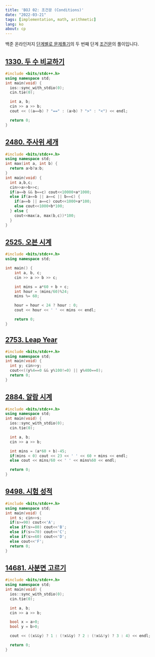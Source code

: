 ```yaml
---
title: 'BOJ 02: 조건문 (Conditions)'
date: "2022-03-21"
tags: [implementation, math, arithmetic]
lang: ko
about: cp
---
```


백준 온라인저지 [단계별로 문제풀기](https://www.acmicpc.net/step)의 두 번째 단계 [조건문](https://www.acmicpc.net/step/4)의 풀이입니다.

## [1330. 두 수 비교하기](https://www.acmicpc.net/problem/1330)

```cpp
#include <bits/stdc++.h> 
using namespace std;
int main(void) {
  ios::sync_with_stdio(0);
  cin.tie(0);

  int a, b;
  cin >> a >> b;
  cout << ((a==b) ? "==" : (a>b) ? ">" : "<") << endl;

  return 0;
}
```

## [2480. 주사위 세개](https://www.acmicpc.net/problem/2480)

```cpp
#include <bits/stdc++.h>
using namespace std;
int max(int a, int b) {
  return a>b?a:b;
}
int main(void) {
  int a,b,c;
  cin>>a>>b>>c;
  if(a==b && b==c) cout<<10000+a*1000;
  else if(a==b || a==c || b==c) {
    if(a==b || a==c) cout<<1000+a*100;
    else cout<<1000+b*100;
  } else {
    cout<<max(a, max(b,c))*100;
  }
}
```

## [2525. 오븐 시계](https://www.acmicpc.net/problem/2525)

```cpp
#include <bits/stdc++.h>
using namespace std;

int main() {
	int a, b, c;
	cin >> a >> b >> c;

	int mins = a*60 + b + c;
	int hour = (mins/60)%24;
	mins %= 60;

	hour = hour < 24 ? hour : 0;
	cout << hour << ' ' << mins << endl;

	return 0;
}
```

## [2753. Leap Year](https://www.acmicpc.net/problem/2753)

```cpp
#include <bits/stdc++.h>
using namespace std;
int main(void) {
  int y; cin>>y;
  cout<<((y%4==0 && y%100!=0) || y%400==0);
  return 0;
}
```

## [2884. 알람 시계](https://www.acmicpc.net/problem/2884)

```cpp
#include <bits/stdc++.h> 
using namespace std;
int main(void) {
  ios::sync_with_stdio(0);
  cin.tie(0);

  int a, b;
  cin >> a >> b;

  int mins = (a*60 + b)-45;
  if(mins < 0) cout << 23 << ' ' << 60 + mins << endl;
  else cout << mins/60 << ' ' << mins%60 << endl;

  return 0;
}
```

## [9498. 시험 성적](https://www.acmicpc.net/problem/9498)

```cpp
#include <bits/stdc++.h>
using namespace std;
int main(void) {
  int s; cin>>s;
  if(s>=90) cout<<'A';
  else if(s>=80) cout<<'B';
  else if(s>=70) cout<<'C';
  else if(s>=60) cout<<'D';
  else cout<<'F';
  return 0;
}
```

## [14681. 사분면 고르기](https://www.acmicpc.net/problem/14681)

```cpp
#include <bits/stdc++.h> 
using namespace std;
int main(void) {
  ios::sync_with_stdio(0);
  cin.tie(0);

  int a, b;
  cin >> a >> b;

  bool x = a>0;
  bool y = b>0;

  cout << ((x&&y) ? 1 : (!x&&y) ? 2 : (!x&&!y) ? 3 : 4) << endl;

  return 0;
}
```